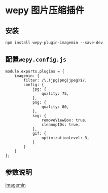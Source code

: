# wepy 图片压缩插件


## 安装

```
npm install wepy-plugin-imagemin --save-dev
```

## 配置`wepy.config.js`

```
module.exports.plugins = {
    imagemin: {
        filter: /\.(jpg|png|jpeg)$/,
        config: {
            jpg: {
                quality: 75,
            },
            png: {
                quality: 80,
            },
            svg: {
                removeViewBox: true,
                cleanupIDs: true,
            },
            gif: {
                optimizationLevel: 3,
            }
        }
    }
};
```


## 参数说明

[imagemin](https://github.com/imagemin/imagemin)
